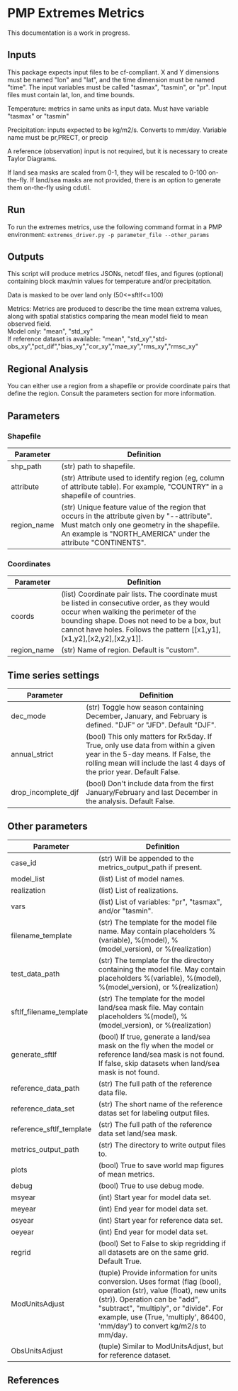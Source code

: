 # PMP Extremes Metrics

This documentation is a work in progress.

## Inputs

This package expects input files to be cf-compliant. X and Y dimensions must be named "lon" and "lat", and the time dimension must be named "time". The input variables must be called "tasmax", "tasmin", or "pr". Input files must contain lat, lon, and time bounds.

Temperature: metrics in same units as input data. Must have variable "tasmax" or "tasmin"

Precipitation: inputs expected to be kg/m2/s. Converts to mm/day. Variable name must be pr,PRECT, or precip

A reference (observation) input is not required, but it is necessary to create Taylor Diagrams.

If land sea masks are scaled from 0-1, they will be rescaled to 0-100 on-the-fly. If land/sea masks are not provided, there is an option to generate them on-the-fly using cdutil.

## Run

To run the extremes metrics, use the following command format in a PMP environment:
```extremes_driver.py -p parameter_file --other_params```

## Outputs
This script will produce metrics JSONs, netcdf files, and figures (optional) containing block max/min values for temperature and/or precipitation. 

Data is masked to be over land only (50<=sftlf<=100)

Metrics:
Metrics are produced to describe the time mean extrema values, along with spatial statistics comparing the mean model field to mean observed field.  
Model only: "mean", "std_xy"  
If reference dataset is available: "mean", "std_xy","std-obs_xy","pct_dif","bias_xy","cor_xy","mae_xy","rms_xy","rmsc_xy"  

## Regional Analysis

You can either use a region from a shapefile or provide coordinate pairs that define the region. Consult the parameters section for more information.

## Parameters

### Shapefile 

| Parameter   | Definition |
--------------|-------------
| shp_path    |  (str) path to shapefile.  |
| attribute      | (str) Attribute used to identify region (eg, column of attribute table). For example, "COUNTRY" in a shapefile of countries.  |
| region_name | (str) Unique feature value of the region that occurs in the attribute given by "--attribute". Must match only one geometry in the shapefile. An example is "NORTH_AMERICA" under the attribute "CONTINENTS". |

### Coordinates 
| Parameter   | Definition |
--------------|-------------
| coords      | (list) Coordinate pair lists. The coordinate must be listed in consecutive order, as they would occur when walking the perimeter of the bounding shape. Does not need to be a box, but cannot have holes. Follows the pattern [[x1,y1],[x1,y2],[x2,y2],[x2,y1]].  |
| region_name | (str) Name of region. Default is "custom". |

## Time series settings

| Parameter   | Definition |
--------------|-------------
| dec_mode | (str) Toggle how season containing December, January, and February is defined. "DJF" or "JFD". Default "DJF". |
| annual_strict | (bool) This only matters for Rx5day. If True, only use data from within a given year in the 5-day means. If False, the rolling mean will include the last 4 days of the prior year. Default False. |
| drop_incomplete_djf | (bool) Don't include data from the first January/February and last December in the analysis. Default False. |

## Other parameters
| Parameter   | Definition |
--------------|-------------
| case_id |  (str) Will be appended to the metrics_output_path if present. | 
| model_list | (list) List of model names.  | 
| realization | (list) List of realizations. | 
| vars | (list) List of variables: "pr", "tasmax", and/or "tasmin". | 
| filename_template | (str) The template for the model file name. May contain placeholders %(variable), %(model), %(model_version), or %(realization) | 
| test_data_path  |  (str) The template for the directory containing the model file. May contain placeholders %(variable), %(model), %(model_version), or %(realization) | 
| sftlf_filename_template | (str) The template for the model land/sea mask file. May contain placeholders %(model), %(model_version), or %(realization) | 
| generate_sftlf | (bool) If true, generate a land/sea mask on the fly when the model or reference land/sea mask is not found. If false, skip datasets when land/sea mask is not found. | 
| reference_data_path | (str) The full path of the reference data file. | 
| reference_data_set  | (str) The short name of the reference datas set for labeling output files. | 
| reference_sftlf_template | (str) The full path of the reference data set land/sea mask. | 
| metrics_output_path  | (str) The directory to write output files to. | 
| plots | (bool) True to save world map figures of mean metrics. |
| debug | (bool) True to use debug mode. | 
| msyear | (int) Start year for model data set. |
| meyear | (int) End year for model data set. |
| osyear | (int) Start year for reference data set. |
| oeyear | (int) End year for model data set. |
| regrid | (bool) Set to False to skip regridding if all datasets are on the same grid. Default True. |  
| ModUnitsAdjust | (tuple) Provide information for units conversion. Uses format (flag (bool), operation (str), value (float), new units (str)). Operation can be "add", "subtract", "multiply", or "divide". For example, use (True, 'multiply', 86400, 'mm/day') to convert kg/m2/s to mm/day.|
| ObsUnitsAdjust | (tuple) Similar to ModUnitsAdjust, but for reference dataset. |  


## References

